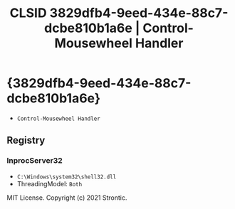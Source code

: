 ﻿---
title: "CLSID 3829dfb4-9eed-434e-88c7-dcbe810b1a6e | Control-Mousewheel Handler"
excerpt: What is COM-Object CLSID 3829dfb4-9eed-434e-88c7-dcbe810b1a6e?
---

# {3829dfb4-9eed-434e-88c7-dcbe810b1a6e}

* `Control-Mousewheel Handler`

## Registry


### InprocServer32

* `C:\Windows\system32\shell32.dll`
* ThreadingModel: `Both`

MIT License. Copyright (c) 2021 Strontic.


